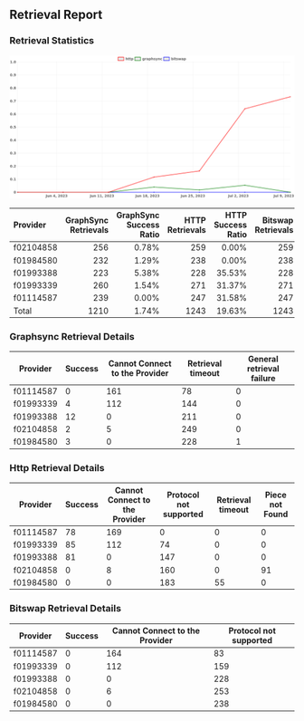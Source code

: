 ## Retrieval Report
### Retrieval Statistics
<img src="https://raw.githubusercontent.com/data-preservation-programs/filplus-checker-assets/main/filecoin-project/filecoin-plus-large-datasets/issues/1926/1688960552748.png"/>

| Provider  | GraphSync Retrievals | GraphSync Success Ratio | HTTP Retrievals | HTTP Success Ratio | Bitswap Retrievals | Bitswap Success Ratio |
| :-------- | -------------------: | ----------------------: | --------------: | -----------------: | -----------------: | --------------------: |
| f02104858 |                  256 |                   0.78% |             259 |              0.00% |                259 |                 0.00% |
| f01984580 |                  232 |                   1.29% |             238 |              0.00% |                238 |                 0.00% |
| f01993388 |                  223 |                   5.38% |             228 |             35.53% |                228 |                 0.00% |
| f01993339 |                  260 |                   1.54% |             271 |             31.37% |                271 |                 0.00% |
| f01114587 |                  239 |                   0.00% |             247 |             31.58% |                247 |                 0.00% |
| Total     |                 1210 |                   1.74% |            1243 |             19.63% |               1243 |                 0.00% |

### Graphsync Retrieval Details
| Provider  | Success | Cannot Connect to the Provider | Retrieval timeout | General retrieval failure |
| --------- | ------- | ------------------------------ | ----------------- | ------------------------- |
| f01114587 | 0       | 161                            | 78                | 0                         |
| f01993339 | 4       | 112                            | 144               | 0                         |
| f01993388 | 12      | 0                              | 211               | 0                         |
| f02104858 | 2       | 5                              | 249               | 0                         |
| f01984580 | 3       | 0                              | 228               | 1                         |

### Http Retrieval Details
| Provider  | Success | Cannot Connect to the Provider | Protocol not supported | Retrieval timeout | Piece not Found |
| --------- | ------- | ------------------------------ | ---------------------- | ----------------- | --------------- |
| f01114587 | 78      | 169                            | 0                      | 0                 | 0               |
| f01993339 | 85      | 112                            | 74                     | 0                 | 0               |
| f01993388 | 81      | 0                              | 147                    | 0                 | 0               |
| f02104858 | 0       | 8                              | 160                    | 0                 | 91              |
| f01984580 | 0       | 0                              | 183                    | 55                | 0               |

### Bitswap Retrieval Details
| Provider  | Success | Cannot Connect to the Provider | Protocol not supported |
| --------- | ------- | ------------------------------ | ---------------------- |
| f01114587 | 0       | 164                            | 83                     |
| f01993339 | 0       | 112                            | 159                    |
| f01993388 | 0       | 0                              | 228                    |
| f02104858 | 0       | 6                              | 253                    |
| f01984580 | 0       | 0                              | 238                    |
